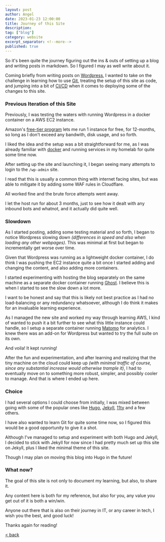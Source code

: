 ```yaml
---
layout: post
author: Angel
date: 2023-01-23 12:00:00
title: Journey of this Site
description:
tag: ["blog"] 
category: website
excerpt_separator: <!--more-->
published: true
---
```


So it's been quite the journey figuring out the ins & outs of setting up a blog and writing posts in markdown.
So I figured I may as well write about it. <!--more--> 

Coming briefly from writing posts on [Wordpress](https://wordpress.com/), I wanted to take on the challenge in learning how to use [Git](https://git-scm.com/), treating the setup of this site as code, and jumping into a bit of [CI/CD](https://www.redhat.com/en/topics/devops/what-is-ci-cd) when it comes to deploying some of the changes to this site. 

### Previous Iteration of this Site

Previously, I was testing the waters with running Wordpress in a docker container on a AWS EC2 instance.

Amazon's [free-tier program](https://aws.amazon.com/free/) lets me run 1 instance for free, for 12-months, so long as I don't exceed any bandwith, disk usage, and so forth.

I liked the idea and the setup was a bit straightforward for me, as I was already familiar with [docker](https://www.docker.com/) and running services in my homelab for quite some time now.

After setting up the site and launching it, I began seeing many attempts to login to the ```/wp-admin``` site.

I read that this is usually a common thing with internet facing sites, but was able to mitigate it by adding some WAF rules in Cloudflare.

All worked fine and the brute force attempts went away.

I let the host run for about 3 months, just to see how it dealt with any inbound bots and whatnot, and it actually did quite well.

### Slowdown

As I started posting, adding some testing material and so forth, I began to notice Wordpress slowing down _(differences in speed and also when loading any other webpages)_. This was minimal at first but began to incrementally get worse over time. 

Given that Wordpress was running as a lightweight docker container, I do think I was pushing the EC2 instance quite a bit once I started adding and changing the content, and also adding more containers.

I started experimenting with hosting the blog separately on the same machine as a separate docker container running [Ghost](https://ghost.org/). I believe this is when I started to see the slow down a lot more. 

I want to be honest and say that this is likely not best practice as I had no load-balancing or any redundancy whatsoever, although I do think it makes for an invaluable learning experience.

As I managed the new site and worked my way through learning AWS, I kind of wanted to push it a bit further to see what this little instance could handle, so I setup a separate container running [Matomo](https://matomo.org/) for analytics. I knew there was an add-on for Wordpress but wanted to try the full suite on its own.

And voila! It kept running!

After the fun and experimentation, and after learning and realizing that the tiny machine on the cloud could keep up _(with minimal traffic of course, since any substantial increase would otherwise trample it)_, I had to eventually move on to something more robust, simpler, and possibly cooler to manage. And that is where I ended up here.

### Choice
I had several options I could choose from initially, I was mixed between going with some of the popular ones like [Hugo](https://gohugo.io/), [Jekyll](https://jekyllrb.com/), [11ty](https://www.11ty.dev/) and a few others. 

I have also wanted to learn Git for quite some time now, so I figured this would be a good opportunity to give it a shot.

Although I've managed to setup and experiment with both Hugo and Jekyll, I decided to stick with Jekyll for now since I had pretty much set up this site on Jekyll, plus I liked the minimal theme of this site.

Though I may plan on moving this blog into Hugo in the future!

### What now?

The goal of this site is not only to document my learning, but also, to share it. 

Any content here is both for my reference, but also for you, any value you get out of it is both a win/win. 

Anyone out there that is also on their journey in IT, or any career in tech, I wish you the best, and good luck!

Thanks again for reading!

[ < back ](/blog)